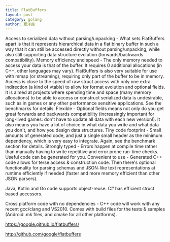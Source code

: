```yaml
---
title: FlatBuffers
layout: post
category: golang
author: 夏泽民
---
```

Access to serialized data without parsing/unpacking - What sets FlatBuffers apart is that it represents hierarchical data in a flat binary buffer in such a way that it can still be accessed directly without parsing/unpacking, while also still supporting data structure evolution (forwards/backwards compatibility).
Memory efficiency and speed - The only memory needed to access your data is that of the buffer. It requires 0 additional allocations (in C++, other languages may vary). FlatBuffers is also very suitable for use with mmap (or streaming), requiring only part of the buffer to be in memory. Access is close to the speed of raw struct access with only one extra indirection (a kind of vtable) to allow for format evolution and optional fields. It is aimed at projects where spending time and space (many memory allocations) to be able to access or construct serialized data is undesirable, such as in games or any other performance sensitive applications. See the benchmarks for details.
Flexible - Optional fields means not only do you get great forwards and backwards compatibility (increasingly important for long-lived games: don't have to update all data with each new version!). It also means you have a lot of choice in what data you write and what data you don't, and how you design data structures.
Tiny code footprint - Small amounts of generated code, and just a single small header as the minimum dependency, which is very easy to integrate. Again, see the benchmark section for details.
Strongly typed - Errors happen at compile time rather than manually having to write repetitive and error prone run-time checks. Useful code can be generated for you.
Convenient to use - Generated C++ code allows for terse access & construction code. Then there's optional functionality for parsing schemas and JSON-like text representations at runtime efficiently if needed (faster and more memory efficient than other JSON parsers).

Java, Kotlin and Go code supports object-reuse. C# has efficient struct based accessors.

Cross platform code with no dependencies - C++ code will work with any recent gcc/clang and VS2010. Comes with build files for the tests & samples (Android .mk files, and cmake for all other platforms).
<!-- more -->
https://google.github.io/flatbuffers/

http://github.com/google/flatbuffers
